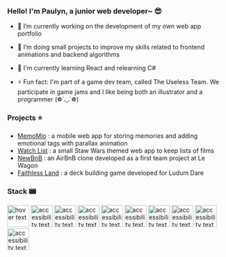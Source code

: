 ### Hello! I'm Paulyn, a junior web developer~ 😎


- 🔭 I’m currently working on the development of my own web app portfolio
- 🌱 I’m doing small projects to improve my skills related to frontend animations and backend algorithms
- 📖 I'm currently learning React and relearning C#

- ⚡ Fun fact: I'm part of a game dev team, called The Useless Team. We participate in game jams and I like being both an illustrator and a programmer (❁´◡`❁)

### Projects ⭐
- [MemoMio](https://memomio.herokuapp.com/) : a mobile web app for storing memories and adding emotional tags with parallax animation
- [Watch List](https://paulynswatchlist.herokuapp.com/) : a small Staw Wars themed web app to keep lists of films
- [NewBnB](https://newbnb.herokuapp.com/) : an AirBnB clone developed as a first team project at Le Wagon
- [Faithless Land](https://ldjam.com/events/ludum-dare/47/faithless-land) : a deck building game developed for Ludum Dare

### Stack 📟
<p align="left">
  <img src="https://github.com/yurijserrano/Github-Profile-Readme-Logos/blob/master/programming%20languages/ruby.svg" width="50" title="hover text">
  <img src="https://github.com/yurijserrano/Github-Profile-Readme-Logos/blob/master/programming%20languages/c%2B%2B.svg" width="50" alt="accessibility text">
  <img src="https://github.com/yurijserrano/Github-Profile-Readme-Logos/blob/master/programming%20languages/c.svg" width="50" alt="accessibility text">
  <img src="https://github.com/yurijserrano/Github-Profile-Readme-Logos/blob/master/programming%20languages/c%23.svg" width="50" alt="accessibility text">
  <img src="https://github.com/yurijserrano/Github-Profile-Readme-Logos/blob/master/programming%20languages/javascript.svg" width="50" alt="accessibility text">
  <img src="https://github.com/yurijserrano/Github-Profile-Readme-Logos/blob/master/programming%20languages/python.svg" width="50" alt="accessibility text">
  <img src="https://github.com/yurijserrano/Github-Profile-Readme-Logos/blob/master/others/html.svg" width="50" alt="accessibility text">
  <img src="https://github.com/yurijserrano/Github-Profile-Readme-Logos/blob/master/others/css.svg" width="50" alt="accessibility text">
  <img src="https://github.com/yurijserrano/Github-Profile-Readme-Logos/blob/master/frameworks/rails.svg" width="50" alt="accessibility text">
  <img src="https://github.com/yurijserrano/Github-Profile-Readme-Logos/blob/master/databases/postgresql.svg" width="50" alt="accessibility text">
</p>
